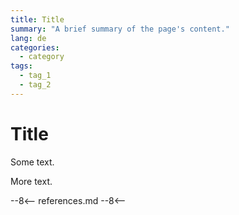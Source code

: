 ```yaml
---
title: Title
summary: "A brief summary of the page's content."
lang: de
categories:
  - category
tags:
  - tag_1
  - tag_2
---
```


# Title

Some text.

<!-- more -->

More text.

--8<--
references.md
--8<--
